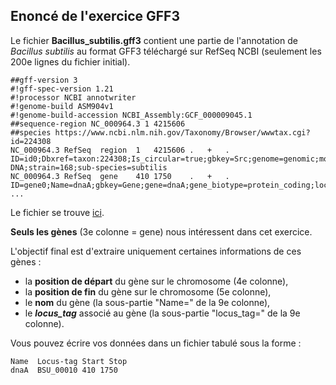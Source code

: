 ## Enoncé de l'exercice GFF3

Le fichier **Bacillus_subtilis.gff3** contient une partie de l'annotation de *Bacillus subtilis* au format GFF3 téléchargé sur RefSeq NCBI (seulement les 200e lignes du fichier initial). 

```
##gff-version 3
#!gff-spec-version 1.21
#!processor NCBI annotwriter
#!genome-build ASM904v1
#!genome-build-accession NCBI_Assembly:GCF_000009045.1
##sequence-region NC_000964.3 1 4215606
##species https://www.ncbi.nlm.nih.gov/Taxonomy/Browser/wwwtax.cgi?id=224308
NC_000964.3	RefSeq	region	1	4215606	.	+	.	ID=id0;Dbxref=taxon:224308;Is_circular=true;gbkey=Src;genome=genomic;mol_type=genomic DNA;strain=168;sub-species=subtilis
NC_000964.3	RefSeq	gene	410	1750	.	+	.	ID=gene0;Name=dnaA;gbkey=Gene;gene=dnaA;gene_biotype=protein_coding;locus_tag=BSU_00010;old_locus_tag=BSU00010
...
```

Le fichier se trouve [ici](https://filesender.renater.fr/?s=download&token=87d513b4-d137-a923-fea4-21cf66ab28ba).

**Seuls les gènes** (3e colonne = gene) nous intéressent dans cet exercice.

L'objectif final est d'extraire uniquement certaines informations de ces gènes :

* la **position de départ** du gène sur le chromosome (4e colonne),
* la **position de fin** du gène sur le chromosome (5e colonne),
* le **nom** du gène (la sous-partie "Name=" de la 9e colonne),
* le ***locus_tag*** associé au gène (la sous-partie "locus_tag=" de la 9e colonne).

Vous pouvez écrire vos données dans un fichier tabulé sous la forme :

```
Name  Locus-tag Start Stop
dnaA  BSU_00010 410 1750
```
